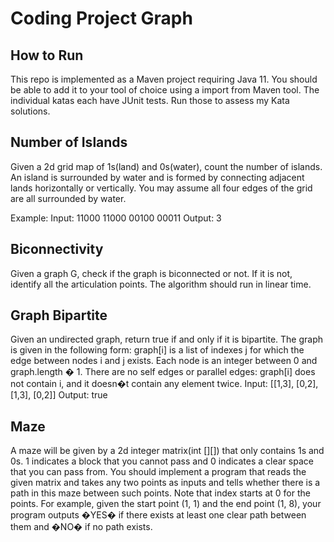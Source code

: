 # Coding Project Graph

## How to Run
This repo is implemented as a Maven project requiring Java 11. You should be able to add it to your tool of choice using a import from Maven tool. The individual katas each have JUnit tests. Run those to assess my Kata solutions.

## Number of Islands
Given a 2d grid map of 1s(land) and 0s(water), count the number of islands. An island is surrounded by water and is formed by connecting adjacent lands horizontally or vertically. You may assume all four edges of the grid are all surrounded by water.

Example:
Input:
11000
11000
00100
00011
Output: 3

## Biconnectivity
Given a graph G, check if the graph is biconnected or not. If it is not, identify all the articulation points. The algorithm should run in linear time.

## Graph Bipartite
Given an undirected graph, return true if and only if it is bipartite.
The graph is given in the following form: graph[i] is a list of indexes j for which the edge between nodes i and j exists. Each node is an integer between 0 and graph.length � 1. There are no self edges or parallel edges: graph[i] does not contain i, and it doesn�t contain any element twice.
Input: [[1,3], [0,2], [1,3], [0,2]]
Output: true

## Maze
A maze will be given by a 2d integer matrix(int [][]) that only contains 1s and 0s. 1 indicates a block that you cannot pass and 0 indicates a clear space that you can pass from.
You should implement a program that reads the given matrix and takes any two points as inputs and tells whether there is a path in this maze between such points. Note that index starts at 0 for the points. For example, given the start point (1, 1) and the end point (1, 8), your program outputs �YES� if there exists at least one clear path between them and �NO� if no path exists.

